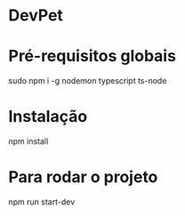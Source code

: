 # DevPet

# Pré-requisitos globais
sudo npm i -g nodemon typescript ts-node

# Instalação

npm install

# Para rodar o projeto

npm run start-dev